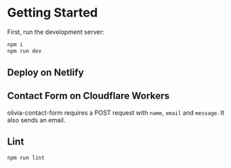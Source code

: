 # Getting Started

First, run the development server:

```bash
npm i
npm run dev
```

## Deploy on Netlify

## Contact Form on Cloudflare Workers

olivia-contact-form requires a POST request with `name`, `email` and `message`.
It also sends an email.

## Lint

```bash
npm run lint
```
